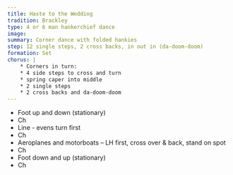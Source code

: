 ```yaml
---
title: Haste to the Wedding
tradition: Brackley
type: 4 or 6 man hankerchief dance
image: 
summary: Corner dance with folded hankies
step: 12 single steps, 2 cross backs, in out in (da-doom-doom)
formation: Set
chorus: | 
    * Corners in turn:
    * 4 side steps to cross and turn
    * spring caper into middle
    * 2 single steps
    * 2 cross backs and da-doom-doom
---
```

* Foot up and down (stationary)
* Ch
* Line - evens turn first
* Ch
* Aeroplanes and motorboats – LH first,
cross over & back, stand on spot
* Ch
* Foot down and up (stationary)
* Ch